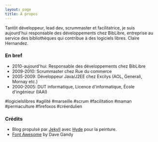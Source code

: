 ```yaml
---
layout: page
title: À propos
---
```


Tantôt développeur, lead dev, scrummaster et facilitatrice, je suis aujourd'hui
responsable des développements chez BibLibre, entreprise au service des
bibliothèques qui contribue à des logiciels libres. Claire Hernandez.

### En bref

* 2010-aujourd'hui: Responsable des développements chez BibLibre
* 2009-2010: Scrummaster chez Rue du commerce
* 2005-2009: Développeur Java/J2EE chez Excilys (AOL, Generali, Mornay etc.)
* 2000-2005: DUT informatique, Licence d'informatique, École d'ingénieur (IAAI) 

<i class="fa fa-tags"></i> #logicielslibres #agilité #marseille #scrum #facilitation #maman #permaculture #firefoxos #créerdulien

### Crédits

* Blog propulsé par [Jekyll](http://jekyllrb.com) avec [Hyde](https://github.com/poole/hyde) pour la peinture.
* [Font Awesome](http://fontawesome.io) by Dave Gandy
